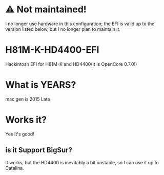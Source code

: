 # ⚠️ Not maintained!
I no longer use hardware in this configuration; the EFI is valid up to the version listed below, but I no longer plan to maintain it.

# H81M-K-HD4400-EFI
Hackintosh EFI for H81M-K and HD4400(It is OpenCore 0.7.0!)

# What is YEARS?
mac gen is 2015 Late

# Works it?
Yes It's good!

## is it Support BigSur?
It works, but the HD4400 is inevitably a bit unstable, so I can use it up to Catalina.
